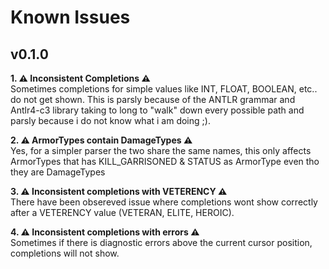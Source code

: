 # Known Issues

## v0.1.0
**1. ⚠️ Inconsistent Completions ⚠️**  
Sometimes completions for simple values like INT, FLOAT, BOOLEAN, etc.. do not get shown. This is parsly because of the ANTLR grammar and Antlr4-c3 library taking to long to "walk" down every possible path and parsly because i do not know what i am doing ;\).

**2. ⚠️ ArmorTypes contain DamageTypes ⚠️**  
Yes, for a simpler parser the two share the same names, this only affects ArmorTypes that has KILL_GARRISONED & STATUS as ArmorType even tho they are DamageTypes

**3. ⚠️ Inconsistent completions with VETERENCY ⚠️**  
There have been obsereved issue where completions wont show correctly after a VETERENCY value (VETERAN, ELITE, HEROIC).  

**4. ⚠️ Inconsistent completions with errors ⚠️**  
Sometimes if there is diagnostic errors above the current cursor position, completions will not show.
